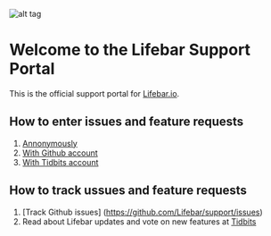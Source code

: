 ![alt tag](http://tidbits.io/uploads/default/original/1X/6b6380b21bb48a40e581cfe6d123d2e82c92701a.png)

# Welcome to the Lifebar Support Portal
This is the official support portal for [Lifebar.io](http://lifebar.io).

## How to enter issues and feature requests
1. [Annonymously](https://gitreports.com/issue/rewphus/support)
2. [With Github account](https://github.com/Lifebar/support/issues/new)
3. [With Tidbits account](http://tidbits.io/new-topic?title=Lifebar%20Bug%20or%20Request:%20&body=Description:&category=support/lifebar)

## How to track ussues and feature requests
1. [Track Github issues] (https://github.com/Lifebar/support/issues)
2. Read about Lifebar updates and vote on new features at [Tidbits](http://tidbits.io/c/support/lifebar)


